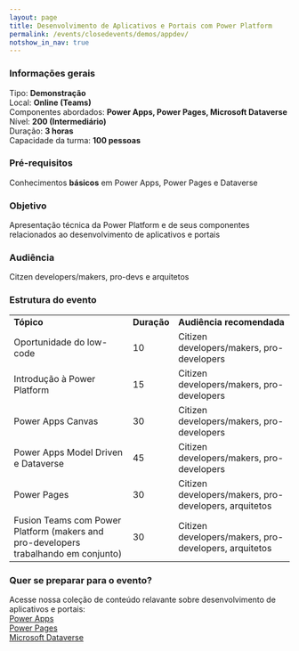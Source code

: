 ```yaml
---
layout: page
title: Desenvolvimento de Aplicativos e Portais com Power Platform
permalink: /events/closedevents/demos/appdev/
notshow_in_nav: true
---
```


### Informações gerais

Tipo: **Demonstração**  
Local: **Online (Teams)**  
Componentes abordados: **Power Apps, Power Pages, Microsoft Dataverse**  
Nível: **200 (Intermediário)**  
Duração: **3 horas**  
Capacidade da turma: **100 pessoas**  

### Pré-requisitos

Conhecimentos **básicos** em Power Apps, Power Pages e Dataverse

### Objetivo

Apresentação técnica da Power Platform e de seus componentes relacionados ao desenvolvimento de aplicativos e portais

### Audiência

Citzen developers/makers, pro-devs e arquitetos

### Estrutura do evento

<table class="tablewborders">
<tbody align="left">
  <tr>
    <td><b>Tópico</b></td>
    <td><b>Duração</b></td>
    <td><b>Audiência recomendada</b></td>
  </tr>
  <tr>
    <td>Oportunidade do low-code</td>
    <td>10</td>
    <td>Citizen developers/makers, pro-developers</td>
  </tr>
  <tr>
    <td>Introdução à Power Platform</td>
    <td>15</td>
    <td>Citizen developers/makers, pro-developers</td>
  </tr>
  <tr>
    <td>Power Apps Canvas</td>
    <td>30</td>
    <td>Citizen developers/makers, pro-developers</td>
  </tr>
  <tr>
    <td>Power Apps Model Driven e Dataverse</td>
    <td>45</td>
    <td>Citizen developers/makers, pro-developers</td>
  </tr>
  <tr>
    <td>Power Pages</td>
    <td>30</td>
    <td>Citizen developers/makers, pro-developers, arquitetos</td>
  </tr>  
  <tr>
    <td>Fusion Teams com Power Platform (makers and pro-developers trabalhando em conjunto)</td>
    <td>30</td>
    <td>Citizen developers/makers, pro-developers, arquitetos</td>
  </tr>  
</tbody>
</table>

### Quer se preparar para o evento?

Acesse nossa coleção de conteúdo relavante sobre desenvolvimento de aplicativos e portais:  
[Power Apps](../../../../getready/powerapps)  
[Power Pages](../../../../getready/powerpages)  
[Microsoft Dataverse](../../../../getready/dataverse)
